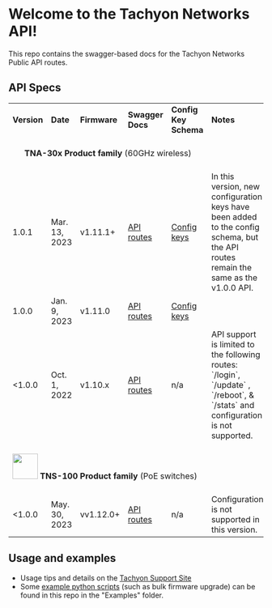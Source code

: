 

# Welcome to the Tachyon Networks API!

This repo contains the swagger-based docs for the Tachyon Networks Public API routes.  

## API Specs

<table>
<tr> 
<td><b>Version</b></td>
<td><b>Date</b></td>
<td><b>Firmware</b></td>
<td><b>Swagger Docs</b></td>
<td><b>Config Key Schema</b></td>
<td><b>Notes </b></td>
</tr>

<tr> <td colspan="6"> <br/><img width="15px" src="https://tachyon-networks.com/img/TNA30x-small.png"></img> &nbsp;<b>TNA-30x Product family</b> (60GHz wireless)  <br/> <br/></td></tr>

<tr> 
<td>1.0.1 </td>
<td>Mar. 13, 2023 </td>
<td>v1.11.1+</td>
<td><a href="https://tachyon-networks.github.io/api_docs/tna_30x/v1.0.0/" target="_blank">API routes</a></td>
<td><a href="https://tachyon-networks.github.io/api_docs/tna_30x/v1.0.1/keys.html">Config keys</a> </td>
<td> In this version, new configuration keys have been added to the config schema, but the API routes remain the same as the v1.0.0 API. </td>
</tr>

<tr> 
<td>1.0.0 </td>
<td>Jan. 9, 2023 </td>
<td>v1.11.0</td>
<td><a href="https://tachyon-networks.github.io/api_docs/tna_30x/v1.0.0/" target="_blank">API routes</a></td>
<td><a href="https://tachyon-networks.github.io/api_docs/tna_30x/v1.0.0/keys.html">Config keys</a> </td>
<td></td>
</tr>

<tr> 
<td><1.0.0 </td>
<td>Oct. 1, 2022 </td>
<td>v1.10.x</td>
<td><a href="https://tachyon-networks.github.io/api_docs/tna_30x/v1.0.0/" target="_blank">API routes</a></td>
<td>n/a </td>
<td>API support is limited to the following routes:  `/login`, `/update` , `/reboot`, & `/stats` and configuration is not supported.</td>
</tr>

<tr> <td colspan="6"><br/><img width="50px"src="https://tachyon-networks.com/img/sw_small.png?sdfsdf"></img> <b>TNS-100 Product family</b> (PoE switches) <br/> <br/></td></tr>

<tr> 
<td><1.0.0</td>
<td>May. 30, 2023 </td>
<td>vv1.12.0+ </td>
<td><a href="https://tachyon-networks.github.io/api_docs/tns_10x/v1.0.0/" target="_blank">API routes</a></td>
<td>n/a </td>
<td>Configuration is not supported in this version.</td>
</tr>

<table>

## Usage and examples

* Usage tips and details on the <a href="https://tachyon-networks.freshdesk.com/support/solutions/articles/67000659777-tna-30x-restful-api">Tachyon Support Site</a>
* Some <a href="https://github.com/tachyon-networks/api_docs/examples/python">example python scripts</a> (such as bulk firmware upgrade) can be found in this repo in the "Examples" folder.

